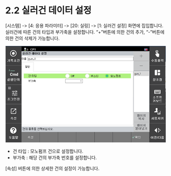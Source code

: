 ﻿# 2.2 실러건 데이터 설정

[시스템] -> [4: 응용 파라미터] -> [20: 실링] -> [1: 실러건 설정] 화면에 집입합니다.
실러건에 따른 건의 타입과 부가축을 설정합니다. “+”버튼에 의한 건의 추가, “-”버튼에 의한 건의 삭제가 가능합니다.

![](../_assets/image2.png)

- 건 타입 : 모노펌프 건으로 설정합니다.
- 부가축 : 해당 건의 부가축 번호를 설정합니다.

[속성] 버튼에 의한 상세한 건의 설정이 가능합니다.
